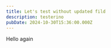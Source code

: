 ```yaml
---
title: Let's test without updated fild
description: testerino
pubDate: 2024-10-30T15:36:00.000Z
---
```

Hello again
